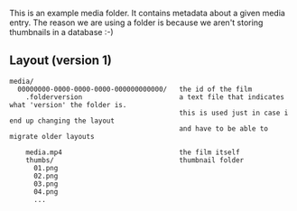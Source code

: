 This is an example media folder. It contains metadata about a given media entry. The reason we are using a folder is because we aren't storing thumbnails in a database :-)

## Layout (version 1)

    media/
      00000000-0000-0000-0000-000000000000/   the id of the film
        .folderversion                        a text file that indicates what 'version' the folder is.
                                              this is used just in case i end up changing the layout
                                              and have to be able to migrate older layouts

        media.mp4                             the film itself
        thumbs/                               thumbnail folder
          01.png
          02.png
          03.png
          04.png
          ...

